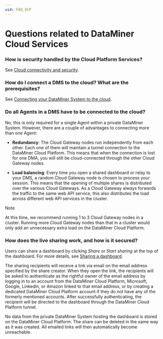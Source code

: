 ```yaml
---
uid: FAQ_DCP
---
```


# Questions related to DataMiner Cloud Services

### How is security handled by the Cloud Platform Services?

See [Cloud connectivity and security](xref:Cloud_connectivity_and_security).

### How do I connect a DMS to the cloud? What are the prerequisites?

See [Connecting your DataMiner System to the cloud](xref:Connecting_your_DataMiner_System_to_the_cloud).

### Do all Agents in a DMS have to be connected to the cloud?

No, this is only required for a single Agent within a private DataMiner System. However, there are a couple of advantages to connecting more than one Agent:

- **Redundancy**: The Cloud Gateway nodes run independently from each other. Each one of them will maintain a tunnel connection to the DataMiner Cloud Platform. This means that when the connection is lost for one DMA, you will still be cloud-connected through the other Cloud Gateway nodes.

- **Load balancing**: Every time you open a shared dashboard or relay to your DMS, a random Cloud Gateway node is chosen to process your session. This means that the opening of multiple shares is distributed over the various Cloud Gateways. As a Cloud Gateway always forwards the traffic to the same web API service, this also distributes the load across different web API services in the cluster.

> [!NOTE]
> At this time, we recommend running 1 to 3 Cloud Gateway nodes in a cluster. Running more Cloud Gateway nodes than that in a cluster would only add an unnecessary extra load on the DataMiner Cloud Platform.

### How does the live sharing work, and how is it secured?

Users can share a dashboard by clicking *Share* or *Start sharing* at the top of the dashboard. For more details, see [Sharing a dashboard](xref:Sharing_a_dashboard).

The sharing recipients will receive a link via email on the email address specified by the share creator. When they open the link, the recipients will be asked to authenticate as the rightful owner of the email address by logging in to an account from the DataMiner Cloud Platform, Microsoft, Google, LinkedIn, or Amazon linked to that email address, or by creating a dedicated DataMiner Cloud Platform account if they do not have any of the formerly mentioned accounts. After successfully authenticating, the recipient will be directed to the dashboard through the DataMiner Cloud Platform tunnel.

No data from the private DataMiner System hosting the dashboard is stored on the DataMiner Cloud Platform. The share can be deleted in the same way as it was created. All emailed links will then automatically become unreachable.

